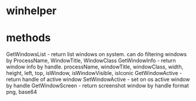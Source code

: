 # winhelper

# methods
GetWindowsList - return list windows on system. can do filtering windows by ProcessName, WindowTitle, WindowClass
GetWindowInfo - return window info by handle. processName, windowTitle, windowClass, width, height, left, top, isWindow, isWindowVisible, isIconic
GetWindowActive - return handle of active window
SetWindowActive - set on os active window by handle
GetWindowScreen - return screenshot window by handle format png, base64